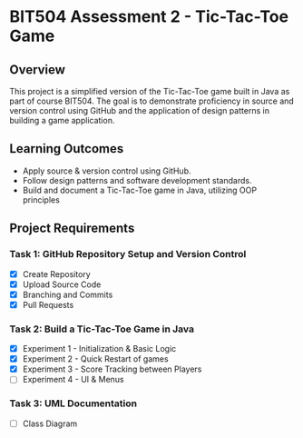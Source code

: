 # BIT504 Assessment 2 - Tic-Tac-Toe Game
## Overview
This project is a simplified version of the Tic-Tac-Toe game built in Java as part of course BIT504.
The goal is to demonstrate proficiency in source and version control using GitHub and the application of design patterns in building a game application.
## Learning Outcomes
+ Apply source & version control using GitHub. 
+ Follow design patterns and software development standards.
+ Build and document a Tic-Tac-Toe game in Java, utilizing OOP principles

## Project Requirements
### Task 1: GitHub Repository Setup and Version Control
- [x] Create Repository
- [x] Upload Source Code
- [x] Branching and Commits
- [x] Pull Requests

### Task 2: Build a Tic-Tac-Toe Game in Java
- [x] Experiment 1 - Initialization & Basic Logic
- [x] Experiment 2 - Quick Restart of games
- [x] Experiment 3 - Score Tracking between Players
- [ ] Experiment 4 - UI & Menus 

### Task 3: UML Documentation
- [ ] Class Diagram 
